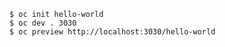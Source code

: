 ```shell script
$ oc init hello-world
$ oc dev . 3030
$ oc preview http://localhost:3030/hello-world
```
